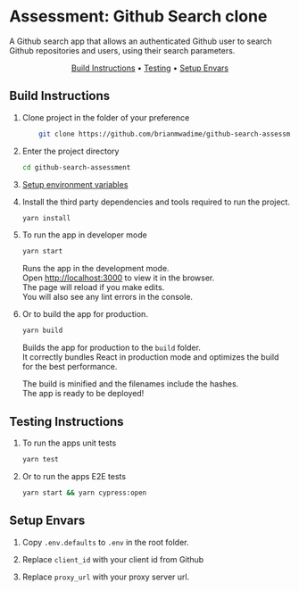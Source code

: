 # Assessment: Github Search clone

<p>
A Github search app that allows an authenticated Github user to search
Github repositories and users, using their search parameters.
</p>

<p align="center">
    <a href="#build-instructions">Build Instructions</a> •
    <a href="#testing-instructions">Testing</a> •
    <a href="#setup-envars">Setup Envars</a>
</p>

## Build Instructions

1. Clone project in the folder of your preference

   ```bash
       git clone https://github.com/brianmwadime/github-search-assessment.git
   ```

2. Enter the project directory

   ```bash
   cd github-search-assessment
   ```

3. <a href="#setup-envars">Setup environment variables</a>

4. Install the third party dependencies and tools required to run the project.

   ```bash
   yarn install
   ```

5. To run the app in developer mode

   ```bash
   yarn start
   ```

   Runs the app in the development mode.\
   Open [http://localhost:3000](http://localhost:3000) to view it in the browser.\
   The page will reload if you make edits.\
   You will also see any lint errors in the console.

6. Or to build the app for production.

   ```bash
   yarn build
   ```

   Builds the app for production to the `build` folder.\
   It correctly bundles React in production mode and optimizes the build for the best performance.

   The build is minified and the filenames include the hashes.\
   The app is ready to be deployed!

## Testing Instructions

1. To run the apps unit tests

   ```bash
   yarn test
   ```

2. Or to run the apps E2E tests

   ```bash
   yarn start && yarn cypress:open
   ```

## Setup Envars

1. Copy `.env.defaults` to `.env` in the root folder.

2. Replace `client_id` with your client id from Github

3. Replace `proxy_url` with your proxy server url.
